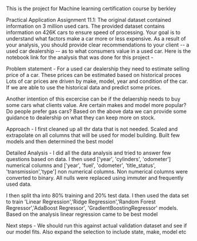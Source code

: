 This is the project for Machine learning certification course by berkley 

Practical Application Assignment 11.1: The original dataset contained information on 3 million used cars. The provided dataset contains information on 426K cars to ensure speed of processing. Your goal is to understand what factors make a car more or less expensive. As a result of your analysis, you should provide clear recommendations to your client -- a used car dealership -- as to what consumers value in a used car.
Here is the notebook link for the analysis that was done for this project - 

Problem statement - For a used car dealership they need to estimate selling price of a car. These prices can be estimated based on historical proces Lots of car prices are driven by make, model, year and condition of the car. If we are able to use the historical data and predict some prices.

Another intention of this excercise can be if the delaership needs to buy some cars what clients value. Are certain makes and model more popular? Do people prefer gas cars? Based on the above data we can provide some guidance to dealership on what they can keep more on stock.

Approach - I first cleaned up all thr data that is not needed. Scaled and extrapolate on all columns that will be used for model building. Built few models and then determined the best model 

Detailed Analysis - 
I did all the data analysis and tried to answer few questions based on data. I then used ['year', 'cylinders', 'odometer'] numerical columns and ['year', 'fuel', 'odometer', 'title_status', 'transmission','type'] non numerical columns. 
Non numerical columns were converted to binary. All nulls were replaced using immuter and frequently used data. 

I then split tha into 80% training and 20% test data. I then used the data set to train 'Linear Regression','Ridge Regression','Random Forest Regressor','AdaBoost Regressor', 'GradientBoostingRegressor'  models. Based on the analysis linear regression came to be best model

Next steps - 
We should run this against actual validation dataset and see if our model fits.
Also expand the selection to include state, make, model etc 
